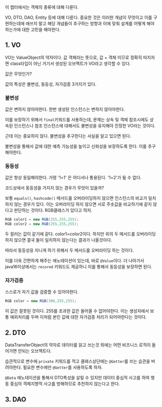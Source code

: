 이 챕터에서는 객체의 종류에 대해 다룬다.

VO, DTO, DAO, Entity 등에 대해 다룬다.
중요한 것은 이러한 개념이 무엇이고 이를 구현하는데에 애쓰지 말고 해당 개념들이 추구하는 방향과 이에 맞춰 설계를 어떻게 해야하는가에 대한 고민을 해야한다.

## 1. VO ##

VO는 ValueObject의 약자이다.
값 객체라는 뜻으로, 값 + 객체 이므로 정확히 따지자면 class타입이 아닌 거기서 생성된 오브젝트가 VO라고 생각할 수 있다.

값은 무엇인가?

값의 특성은 불변성, 동등성, 자가검증 3가지가 있다.

### 불변성

값은 변하지 않아야한다. 한번 생성된 인스턴스는 변하지 않아야한다.

이를 보장하기 위해서 `final`키워드를 사용하는데, 문제는 상속 및 객체 참조시에도 상속된 인스턴스나 참조 인스턴스에 대해서도 불변성을 유지해야 진정한 VO라는 것이다.

근데 이는 중요하지 않다. 불변성을 추구한다는 사실을 알고 있으면 된다.

불변성을 통해서 값에 대한 예측 가능성을 높이고 신뢰성을 보장하도록 한다. 이를 추구해야한다.

### 동등성

값은 항상 동일해야한다. 가령 '1=1' 은 어디서나 통용된다. '1=2'가 될 수 없다.

코드상에서 동등성을 가지지 않는 경우가 무엇이 있을까?

보통 `equals()`, `hashcode()` 메서드를 오버라이딩하지 않으면 인스턴스의 비교가 일치하지 않는 경우가 있다. 이는 오버라이딩 하지 않으면 서로 주솟값을 비교하기에 같지 않다고 판단하는 것이다. RGB클래스가 있다고 하자.

```java
RGB color1 = new RGB(255,255,255);
RGB color2 = new RGB(255,255,255);
```

두 컬러는 값이 같기에 같다. color1=color2이다. 하지만 위의 두 메서드를 오버라이딩 하지 않으면 결국 둘이 일치하지 않는다는 결과가 나올것이다.

따라서 동등성응 지니게 하기 위해서 두 메서드를 오버라이딩 하는 것이다.

이를 더욱 간편하게 해주는 애노테이션이 있는데, 바로 `@Value`이다. 더 나아가서 java16이상에서는 `recored` 키워드도 제공하니 이를 통해서 동등성을 보장하면 된다.

### 자가검증

스스로가 자기 값을 검증할 수 있어야한다.

```java
RGB color = new RGB(300,255,255);
```

이 값은 잘못된 것이다. 255를 초과한 값은 들어올 수 없어야한다. 이는 생성자에서 보통 예외처리를 두며 이처럼 본인 값에 대한 자가검증 처리가 되어야한다는 것이다.

## 2. DTO ##

DataTransferObject의 약자로 데이터를 읽고 쓰는것 외에는 어떤 비즈니스 로직이 들어가면 안되는 오브젝트다.

습관적으로 변수에 `private` 키워드를 적고 클래스상단에는 `@Getter`를 쓰는 습관을 버려야한다. 필요한 변수에만 `@Getter`를 사용하도록 하자.

`@Data` 애노테이션을 통해서 DTO특성을 살릴 수 있지만 데이터 중심적 사고를 하여 행동 중심의 객체지향적 사고를 방해하므로 추천하지 않는다고 한다.

## 3. DAO ##



